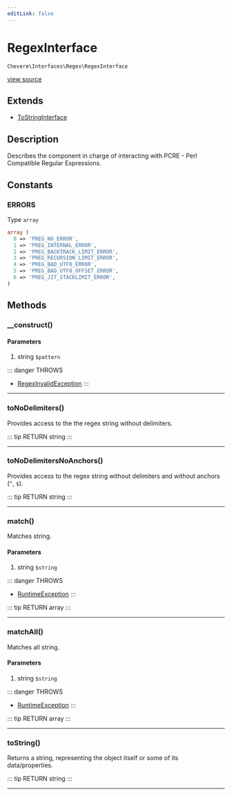 ```yaml
---
editLink: false
---
```


# RegexInterface

`Chevere\Interfaces\Regex\RegexInterface`

[view source](https://github.com/chevere/chevere/blob/master/src/Chevere/Interfaces/Regex/RegexInterface.php)

## Extends

- [ToStringInterface](../Common/ToStringInterface.md)

## Description

Describes the component in charge of interacting with PCRE - Perl Compatible Regular Expressions.

## Constants

### ERRORS

Type `array`

```php
array (
  0 => 'PREG_NO_ERROR',
  1 => 'PREG_INTERNAL_ERROR',
  2 => 'PREG_BACKTRACK_LIMIT_ERROR',
  3 => 'PREG_RECURSION_LIMIT_ERROR',
  4 => 'PREG_BAD_UTF8_ERROR',
  5 => 'PREG_BAD_UTF8_OFFSET_ERROR',
  6 => 'PREG_JIT_STACKLIMIT_ERROR',
)
```

## Methods

### __construct()

#### Parameters

1. string `$pattern`

::: danger THROWS
- [RegexInvalidException](../../Exceptions/Regex/RegexInvalidException.md) 
:::

---

### toNoDelimiters()

Provides access to the the regex string without delimiters.

::: tip RETURN
string
:::

---

### toNoDelimitersNoAnchors()

Provides access to the regex string without delimiters and without anchors (`^`, `$`).

::: tip RETURN
string
:::

---

### match()

Matches string.

#### Parameters

1. string `$string`

::: danger THROWS
- [RuntimeException](../../Exceptions/Core/RuntimeException.md) 
:::

::: tip RETURN
array
:::

---

### matchAll()

Matches all string.

#### Parameters

1. string `$string`

::: danger THROWS
- [RuntimeException](../../Exceptions/Core/RuntimeException.md) 
:::

::: tip RETURN
array
:::

---

### toString()

Returns a string, representing the object itself or some of its data/properties.

::: tip RETURN
string
:::

---
